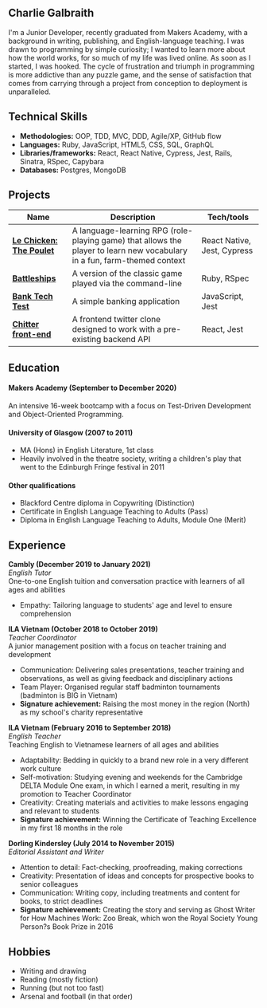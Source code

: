 ## Charlie Galbraith

I'm a Junior Developer, recently graduated from Makers Academy, with a background in writing, publishing, and English-language teaching. I was drawn to programming by simple curiosity; I wanted to learn more about how the world works, for so much of my life was lived online. As soon as I started, I was hooked. The cycle of frustration and triumph in programming is more addictive than any puzzle game, and the sense of satisfaction that comes from carrying through a project from conception to deployment is unparalleled.  

## Technical Skills

- **Methodologies:** OOP, TDD, MVC, DDD, Agile/XP, GitHub flow  
- **Languages:** Ruby, JavaScript, HTML5, CSS, SQL, GraphQL  
- **Libraries/frameworks:** React, React Native, Cypress, Jest, Rails, Sinatra, RSpec, Capybara  
- **Databases:** Postgres, MongoDB  

## Projects

| Name                         | Description       | Tech/tools        |
| ---------------------------- | ----------------- | ----------------- |
| **[Le Chicken: The Poulet](https://github.com/emilyalice2708/le-chicken)**   |  A language-learning RPG (role-playing game) that allows the player to learn new vocabulary in a fun, farm-themed context | React Native, Jest, Cypress |
| **[Battleships](https://github.com/charlie-galb/Battleships)** | A version of the classic game played via the command-line | Ruby, RSpec             |
| **[Bank Tech Test](https://github.com/charlie-galb/bank-tech-test)** | A simple banking application | JavaScript, Jest              |
| **[Chitter front-end](https://github.com/charlie-galb/chitter-frontend-react)** | A frontend twitter clone designed to work with a pre-existing backend API | React, Jest              |

## Education

#### Makers Academy (September to December 2020)

An intensive 16-week bootcamp with a focus on Test-Driven Development and Object-Oriented Programming.  

#### University of Glasgow (2007 to 2011)

- MA (Hons) in English Literature, 1st class
- Heavily involved in the theatre society, writing a children's play that went to the Edinburgh Fringe festival in 2011

#### Other qualifications

- Blackford Centre diploma in Copywriting (Distinction)    
- Certificate in English Language Teaching to Adults (Pass)       
- Diploma in English Language Teaching to Adults, Module One (Merit)

## Experience

**Cambly (December 2019 to January 2021)**  
*English Tutor*   
One-to-one English tuition and conversation practice with learners of all ages and abilities
- Empathy: Tailoring language to students' age and level to ensure comprehension

**ILA Vietnam (October 2018 to October 2019)**  
*Teacher Coordinator*  
A junior management position with a focus on teacher training and development
- Communication: Delivering sales presentations, teacher training and observations, as well as giving feedback and disciplinary actions
- Team Player: Organised regular staff badminton tournaments (badminton is BIG in Vietnam)
- **Signature achievement:** Raising the most money in the region (North) as my school's charity
representative

**ILA Vietnam (February 2016 to September 2018)**  
*English Teacher*  
Teaching English to Vietnamese learners of all ages and abilities
- Adaptability: Bedding in quickly to a brand new role in a very different work culture
- Self-motivation: Studying evening and weekends for the Cambridge DELTA Module One exam, in which I
earned a merit, resulting in my promotion to Teacher Coordinator
- Creativity: Creating materials and activities to make lessons engaging and relevant to students
- **Signature achievement:** Winning the Certificate of Teaching Excellence in my first 18 months in the role

**Dorling Kindersley (July 2014 to November 2015)**  
*Editorial Assistant and Writer* 
- Attention to detail: Fact-checking, proofreading, making corrections
- Creativity: Presentation of ideas and concepts for prospective books to senior colleagues
- Communication: Writing copy, including treatments and content for books, to strict deadlines
- **Signature achievement:** Creating the story and serving as Ghost Writer for How Machines Work: Zoo
Break, which won the Royal Society Young Person?s Book Prize in 2016

## Hobbies

- Writing and drawing
- Reading (mostly fiction)
- Running (but not too fast)
- Arsenal and football (in that order)
